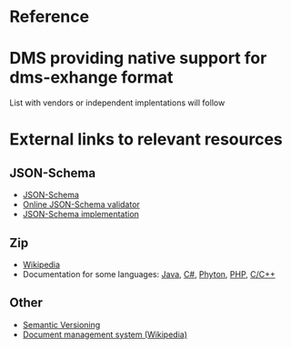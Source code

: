 # Reference

# DMS providing native support for dms-exhange format
List  with vendors or independent implentations will follow

# External links to relevant resources

## JSON-Schema
* [JSON-Schema](http://json-schema.org/)
* [Online JSON-Schema validator](http://json-schema-validator.herokuapp.com/)
* [JSON-Schema implementation](http://json-schema.org/implementations.html)

## Zip
* [Wikipedia](https://en.wikipedia.org/wiki/Zip_%28file_format%29)
* Documentation for some languages: [Java](http://docs.oracle.com/javase/8/docs/api/java/util/zip/package-summary.html), [C#](http://msdn.microsoft.com/de-de/library/system.io.compression.ziparchive.aspx), [Phyton](https://docs.python.org/3.4/library/zipfile.html), [PHP](http://php.net/manual/en/book.zip.php), [C/C++](http://www.zlib.net/)

## Other
* [Semantic Versioning](http://semver.org/)
* [Document management system (Wikipedia)](https://en.wikipedia.org/wiki/Document_management_system)
